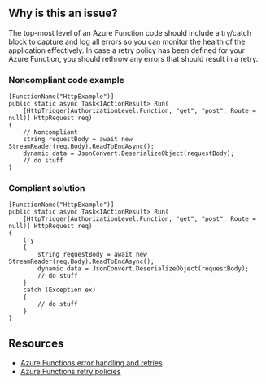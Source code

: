 ## Why is this an issue?

The top-most level of an Azure Function code should include a try/catch block to capture and log all errors so you can monitor the health of the
application effectively. In case a retry policy has been defined for your Azure Function, you should rethrow any errors that should result in a
retry.

### Noncompliant code example

    [FunctionName("HttpExample")]
    public static async Task<IActionResult> Run(
        [HttpTrigger(AuthorizationLevel.Function, "get", "post", Route = null)] HttpRequest req)
    {
        // Noncompliant
        string requestBody = await new StreamReader(req.Body).ReadToEndAsync();
        dynamic data = JsonConvert.DeserializeObject(requestBody);
        // do stuff
    }

### Compliant solution

    [FunctionName("HttpExample")]
    public static async Task<IActionResult> Run(
        [HttpTrigger(AuthorizationLevel.Function, "get", "post", Route = null)] HttpRequest req)
    {
        try
        {
            string requestBody = await new StreamReader(req.Body).ReadToEndAsync();
            dynamic data = JsonConvert.DeserializeObject(requestBody);
            // do stuff
        }
        catch (Exception ex)
        {
            // do stuff
        }
    }

## Resources

-  [Azure Functions error handling and
  retries](https://docs.microsoft.com/en-us/azure/azure-functions/functions-bindings-error-pages?tabs=csharp)
-  [Azure
  Functions retry policies](https://docs.microsoft.com/en-us/azure/azure-functions/functions-bindings-error-pages?tabs=csharp#retry-policies-preview)